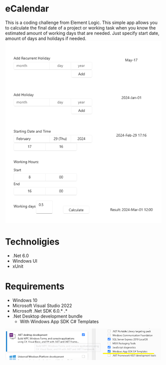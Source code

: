 

# eCalendar

This is a coding challenge from Element Logic.
This simple app allows you to calculate the final date of a project or working task when you know the estimated amount of working days that are needed. Just specify start date, amount of days and holidays if needed.
![](https://github.com/tomashevich/eCalendar/blob/main/Screen.png)


# Technoligies
- .Net 6.0
- Windows UI
- xUnit

# Requirements

- Windows 10
- Microsoft Visual Studio 2022
- Microsoft .Net SDK 6.0.* .*
- .Net Desktop development bundle 
	- With Windows App SDK C# Templates


![](https://github.com/tomashevich/eCalendar/blob/main/SDK.png)
